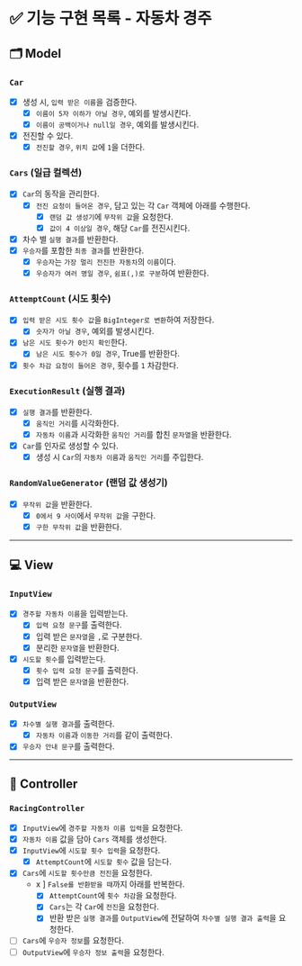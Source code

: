 # ✅ 기능 구현 목록 - 자동차 경주

## 🗂 Model

### `Car`

- [x] 생성 시, `입력 받은 이름`을 검증한다.
  - [x] `이름이 5자 이하가 아닐 경우`, 예외를 발생시킨다.
  - [x] `이름이 공백이거나 null일 경우`, 예외를 발생시킨다.
- [x] 전진할 수 있다.
  - [x] `전진할 경우`, `위치 값`에 `1`을 더한다.

### `Cars` (일급 컬렉션)

- [x] `Car`의 동작을 관리한다.
  - [x] `전진 요청이 들어온 경우`, 담고 있는 각 `Car` 객체에 아래를 수행한다. 
    - [x] `랜덤 값 생성기`에 `무작위 값`을 요청한다.
    - [x] `값이 4 이상일 경우`, 해당 `Car`를 전진시킨다.
- [x] 차수 별 `실행 결과`를 반환한다.
- [x] `우승자`를 포함한 `최종 결과`를 반환한다.
  - [x] `우승자`는 `가장 멀리 전진한 자동차`의 `이름`이다. 
  - [x] `우승자가 여러 명일 경우`, `쉼표(,)로 구분`하여 반환한다.

### `AttemptCount` (시도 횟수)

- [x] `입력 받은 시도 횟수 값`을 `BigInteger로 변환`하여 저장한다.
  - [x] `숫자가 아닐 경우`, 예외를 발생시킨다.
- [x] `남은 시도 횟수가 0인지 확인`한다.
  - [x] `남은 시도 횟수가 0일 경우`, True를 반환한다.
- [x] `횟수 차감 요청이 들어온 경우`, 횟수를 `1` 차감한다.

### `ExecutionResult` (실행 결과)

- [x] `실행 결과`를 반환한다.
  - [x] `움직인 거리`를 시각화한다.
  - [x] `자동차 이름`과 시각화한 `움직인 거리`를 합친 `문자열`을 반환한다.
- [x] `Car`를 인자로 생성할 수 있다.
  - [x] 생성 시 `Car`의 `자동차 이름`과 `움직인 거리`를 주입한다.

### `RandomValueGenerator` (랜덤 값 생성기)
- [x] `무작위 값`을 반환한다.
  - [x] `0에서 9 사이`에서 `무작위 값`을 구한다. 
  - [x] `구한 무작위 값`을 반환한다.

---

## 💻 View

### `InputView`

- [x] `경주할 자동차 이름`을 입력받는다.
  - [x] `입력 요청 문구`를 출력한다.
  - [x] 입력 받은 `문자열`을 `,`로 구분한다.
  - [x] 분리한 `문자열`을 반환한다.
- [x] `시도할 횟수`를 입력받는다.
  - [x] `횟수 입력 요청 문구`를 출력한다.
  - [x] 입력 받은 `문자열`을 반환한다.

### `OutputView`

- [x] `차수별 실행 결과`를 출력한다.
  - [x] `자동차 이름`과 `이동한 거리`를 같이 출력한다. 
- [x] `우승자 안내 문구`를 출력한다.

---

## 🗼 Controller

### `RacingController`

- [x] `InputView`에 `경주할 자동차 이름 입력`을 요청한다.
- [x] `자동차 이름` 값을 담아 `Cars` 객체를 생성한다.
- [x] `InputView`에 `시도할 횟수 입력`을 요청한다.
  - [x] `AttemptCount`에 `시도할 횟수` 값을 담는다.
- [x] `Cars`에 `시도할 횟수만큼 전진`을 요청한다.
  - x ] `False를 반환받을 때`까지 아래를 반복한다.
    - [x] `AttemptCount`에 `횟수 차감`을 요청한다.
    - [x] `Cars`는 각 `Car`에 `전진`을 요청한다.
    - [x] 반환 받은 `실행 결과`를 `OutputView`에 전달하여 `차수별 실행 결과 출력`을 요청한다.
- [ ] `Cars`에 `우승자 정보`를 요청한다.
- [ ] `OutputView`에 `우승자 정보 출력`을 요청한다.